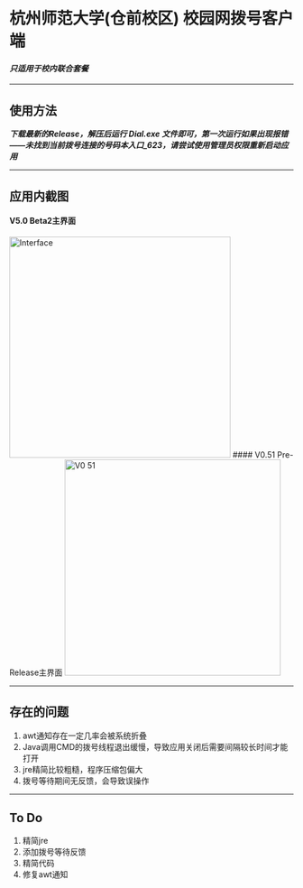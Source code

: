 
# 杭州师范大学(仓前校区) 校园网拨号客户端
#### ***只适用于校内联合套餐***
---
## 使用方法
***下载最新的Release，解压后运行 Dial.exe 文件即可，第一次运行如果出现报错——未找到当前拨号连接的号码本入口_623，请尝试使用管理员权限重新启动应用***

---
## 应用内截图
#### V5.0 Beta2主界面
<img width="392" alt="Interface" src="https://user-images.githubusercontent.com/61576653/126256815-f5929f5f-30c7-4f76-b0fd-d5f9ba4a664f.png">
#### V0.51 Pre-Release主界面
<img width="383" alt="V0 51" src="https://user-images.githubusercontent.com/61576653/126868677-67b21163-443f-44e9-ae9f-9fb4fdc8bb17.png">

---
## 存在的问题
1. awt通知存在一定几率会被系统折叠
2. Java调用CMD的拨号线程退出缓慢，导致应用关闭后需要间隔较长时间才能打开
3. jre精简比较粗糙，程序压缩包偏大
4. 拨号等待期间无反馈，会导致误操作

---
## To Do
1. 精简jre
2. 添加拨号等待反馈
3. 精简代码
4. 修复awt通知
